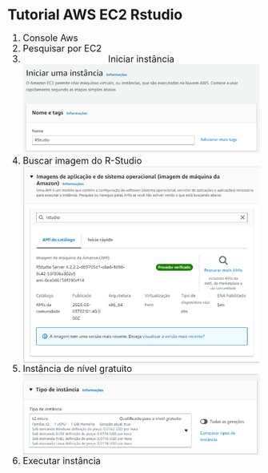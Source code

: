 # Tutorial AWS EC2 Rstudio

<ol style="font-size:18px" >
    <li >
        Console Aws
     </li>
    <li>
        Pesquisar por EC2
    </li>
    <li>
        <div style="text-align: center;">
        Iniciar instância 
        <img src="img/3.PNG" >
         </div>
    </li>
    <li>
        Buscar imagem do R-Studio
        <div style="text-align: center;">
            <img src="img/4.PNG" style="display: block; margin: 0 auto;">
        </div>
    </li>
    <li >
        Instância de nível gratuito
        <div style="text-align: center;">
            <img src="img/5.PNG" style="display: block; margin: 0 auto;">
        </div>
    </li>
    <li> Executar instância </li>
</ol>